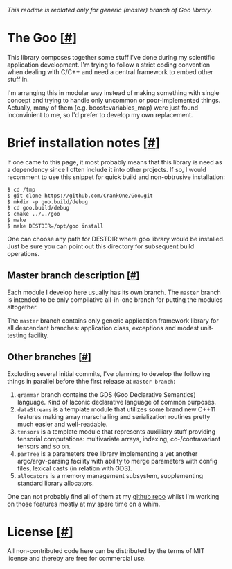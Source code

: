 *This readme is realated only for generic (master) branch of Goo library.*

# The Goo [[#](#the-goo)]

This library composes together some stuff I've done during my
scientific application development. I'm trying to follow a strict
coding convention when dealing with C/C++ and need a central
framework to embed other stuff in.

I'm arranging this in modular way instead of making something with
single concept and trying to handle only uncommon or
poor-implemented things. Actually, many of them (e.g.
boost::variables\_map) were just found inconvinient to me, so I'd
prefer to develop my own replacement.

# Brief installation notes [[#](#brief-install)]

If one came to this page, it most probably means that this library is need
as a dependency since I often include it into other projects. If so, I would
recomment to use this snippet for quick build and non-obtrusive installation:

    $ cd /tmp
    $ git clone https://github.com/CrankOne/Goo.git
    $ mkdir -p goo.build/debug
    $ cd goo.build/debug
    $ cmake ../../goo
    $ make
    $ make DESTDIR=/opt/goo install

One can choose any path for DESTDIR where goo library would be installed. Just
be sure you can point out this directory for subsequent build operations.

## Master branch description [[#](#branch-description)]

Each module I develop here usually has its own branch. The `master`
branch is intended to be only compilative all-in-one branch for putting
the modules altogether.

The `master` branch contains only generic application framework library for
all descendant branches: application class, exceptions and modest unit-testing
facility.

## Other branches [[#](#other-branches)]

Excluding several initial commits, I've planning to develop the
following things in parallel before thhe first release at
`master branch`:

   1. `grammar` branch contains the GDS (Goo Declarative Semantics)
      language. Kind of laconic declarative language of common purposes.
   2. `dataStreams` is a template module that utilizes some brand new
      C++11 features making array marschalling and serialization routines
      pretty much easier and well-readable.
   3. `tensors` is a template module that represents auxilliary stuff
      providing tensorial computations: multivariate arrays, indexing,
      co-/contravariant tensors and so on.
   4. `parTree` is a parameters tree library implementing a yet another
      argc/argv-parsing facility with ability to merge parameters with config
      files, lexical casts (in relation with GDS).
   5. `allocators` is a memory management subsystem, supplementing standard
      library allocators.

One can not probably find all of them at my [github repo](https://github.com/CrankOne/Goo)
whilst I'm working on those features mostly at my spare time on a whim.

# License [[#](#license-info)]

All non-contributed code here can be distributed by the terms of MIT
license and thereby are free for commercial use.
